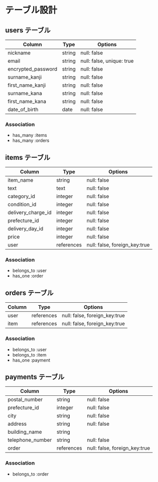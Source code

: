 # テーブル設計

## users テーブル
| Column             | Type   | Options     |
| ------------------ | ------ | ----------- |
| nickname           | string | null: false |
| email              | string | null: false, unique: true |
| encrypted_password | string | null: false |
| surname_kanji      | string | null: false |
| first_name_kanji   | string | null: false |
| surname_kana       | string | null: false |
| first_name_kana    | string | null: false |
| date_of_birth      | date   | null: false |

### Association
- has_many :items
- has_many :orders

## items テーブル
| Column | Type   | Options     |
| ------ | ------ | ----------- |
| item_name            | string     | null: false |
| text                 | text       | null: false |
| category_id          | integer    | null: false |
| condition_id         | integer    | null: false |
| delivery_charge_id   | integer    | null: false |
| prefecture_id        | integer    | null: false |
| delivery_day_id      | integer    | null: false |
| price                | integer    | null: false |
| user                 | references | null: false, foreign_key:true |

### Association
- belongs_to :user
- has_one :order

## orders テーブル
| Column | Type       | Options                        |
| ------ | ---------- | ------------------------------ |
| user                | references | null: false, foreign_key:true |
| item                | references | null: false, foreign_key:true |

### Association
- belongs_to :user
- belongs_to :item
- has_one :payment

## payments テーブル
| Column | Type       | Options              |
| ------ | ---------- | -------------------- |
| postal_number       | string     | null: false |
| prefecture_id       | integer    | null: false |
| city                | string     | null: false |
| address             | string     | null: false |
| building_name       | string     |
| telephone_number    | string     | null: false |
| order               | references | null: false, foreign_key:true |

### Association
- belongs_to :order